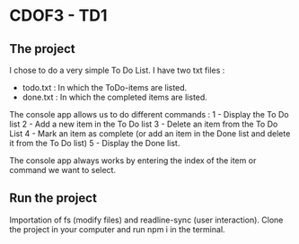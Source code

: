 # CDOF3 - TD1

## The project

I chose to do a very simple To Do List. I have two txt files :
- todo.txt : In which the ToDo-items are listed.
- done.txt : In which the completed items are listed.

The console app allows us to do different commands :
1 - Display the To Do list
2 - Add a new item in the To Do list
3 - Delete an item from the To Do List
4 - Mark an item as complete (or add an item in the Done list and delete it from the To Do list)
5 - Display the Done list.

The console app always works by entering the index of the item or command we want to select.

## Run the project

Importation of fs (modify files) and readline-sync (user interaction).
Clone the project in your computer and run npm i in the terminal.

